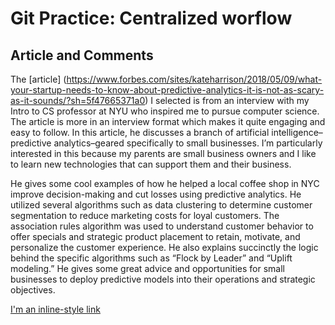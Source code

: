 # Git Practice: Centralized worflow 

## Article and Comments

The [article] (https://www.forbes.com/sites/kateharrison/2018/05/09/what-your-startup-needs-to-know-about-predictive-analytics-it-is-not-as-scary-as-it-sounds/?sh=5f47665371a0) I selected is from an interview with my Intro to CS professor at NYU who inspired me to pursue computer science. 
The article is more in an interview format which makes it quite engaging and easy to follow. In this article, he discusses a branch of artificial intelligence–predictive analytics–geared specifically to small businesses. I’m particularly interested in this because my parents are small business owners and I like to learn new technologies that can support them and their business. 

He gives some cool examples of how he helped a local coffee shop in NYC improve decision-making and cut losses using predictive analytics. He utilized several algorithms such as data clustering to determine customer segmentation to reduce marketing costs for loyal customers. The association rules algorithm was used to understand customer behavior to offer specials and strategic product placement to retain, motivate, and personalize the customer experience. He also explains succinctly the logic behind the specific algorithms such as “Flock by Leader” and “Uplift modeling.” He gives some great advice and opportunities for small businesses to deploy predictive models into their operations and strategic objectives. 

[I'm an inline-style link](https://www.google.com)

